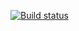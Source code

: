 [![Build status](https://ci.appveyor.com/api/projects/status/k9r8ufmmje21fakd?svg=true)](https://ci.appveyor.com/project/VorobevDenis95/test)

